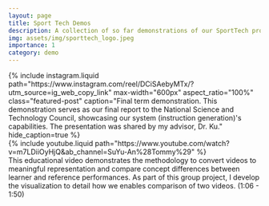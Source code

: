 ```yaml
---
layout: page
title: Sport Tech Demos
description: A collection of so far demonstrations of our SportTech project
img: assets/img/sporttech_logo.jpeg
importance: 1
category: demo
---
```


<style>
.zoom-overlay {
  position: fixed;
  top: 50%;
  left: 50%;
  transform: translate(-50%, -50%);
  width: 80%;
  height: 80%;
  background: rgba(0, 0, 0, 0);
  z-index: 1000;
  display: flex;
  justify-content: center;
  align-items: center;
  opacity: 0;
  visibility: hidden;
  transition: opacity 0.3s ease, visibility 0.3s;
  pointer-events: none;
}

.zoom-overlay img {
  max-width: 100%;
  max-height: 100%;
  object-fit: contain;
  transform: scale(0.9);
  transition: transform 0.3s ease;
}

.zoom-container:hover + .zoom-overlay,
.zoom-overlay:hover {
  opacity: 1;
  visibility: visible;
}

.zoom-container:hover + .zoom-overlay img,
.zoom-overlay:hover img {
  transform: scale(1);
}
</style>

<!-- Add this right before your closing body tag -->
<script>
document.addEventListener('DOMContentLoaded', function() {
  function setupZoomImages() {
    const images = document.querySelectorAll('.img-fluid:not(.zoom-ready)');
    
    images.forEach(img => {
      // Mark image as processed
      img.classList.add('zoom-ready');
      
      // Create wrapper structure
      const wrapper = document.createElement('div');
      wrapper.style.position = 'relative';
      
      // Create container
      const container = document.createElement('div');
      container.className = 'zoom-container';
      
      // Create overlay
      const overlay = document.createElement('div');
      overlay.className = 'zoom-overlay';
      const zoomImg = document.createElement('img');
      zoomImg.src = img.src;
      overlay.appendChild(zoomImg);
      
      // Setup DOM structure
      const originalParent = img.parentNode;
      originalParent.insertBefore(wrapper, img);
      container.appendChild(img);
      wrapper.appendChild(container);
      wrapper.appendChild(overlay);
    });
  }

  // Setup initial images
  setupZoomImages();

  // Setup mutation observer for dynamically added images
  const observer = new MutationObserver(function(mutations) {
    mutations.forEach(function(mutation) {
      if (mutation.addedNodes.length) {
        setupZoomImages();
      }
    });
  });

  observer.observe(document.body, {
    childList: true,
    subtree: true
  });
});
</script>

<div class="row">
    <div class="col-sm mt-3 mt-md-0">
    {% include instagram.liquid 
    path="https://www.instagram.com/reel/DCiSAebyMTx/?utm_source=ig_web_copy_link"
    max-width="600px"
    aspect_ratio="100%"
    class="featured-post"
    caption="Final term demonstration. This demonstration serves as our final report to the National Science and Technology Council, showcasing our system (instruction generation)'s capabilities. The presentation was shared by my advisor, Dr. Ku."
    hide_caption=true
    %}
    </div>
</div> 

<div class="row">
    <div class="col-sm mt-3 mt-md-0">
        {% include youtube.liquid path="https://www.youtube.com/watch?v=m7LDiiOyHjQ&ab_channel=SuYu-An%28Tommy%29" %}
    </div>
</div>
<div class="caption">This educational video demonstrates the methodology to convert videos to meaningful representation and compare concept differences between learner and reference performances. As part of this group project, I develop the visualization to detail how we enables comparison of two videos. (1:06 - 1:50)</div>





